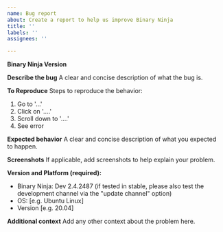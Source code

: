 ```yaml
---
name: Bug report
about: Create a report to help us improve Binary Ninja
title: ''
labels: ''
assignees: ''

---
```


**Binary Ninja Version**


**Describe the bug**
A clear and concise description of what the bug is.

**To Reproduce**
Steps to reproduce the behavior:
1. Go to '...'
2. Click on '....'
3. Scroll down to '....'
4. See error

**Expected behavior**
A clear and concise description of what you expected to happen.

**Screenshots**
If applicable, add screenshots to help explain your problem.

**Version and Platform (required):**
 - Binary Ninja: Dev 2.4.2487 (if tested in stable, please also test the development channel via the "update channel" option)
 - OS: [e.g. Ubuntu Linux]
 - Version [e.g. 20.04]

**Additional context**
Add any other context about the problem here.

